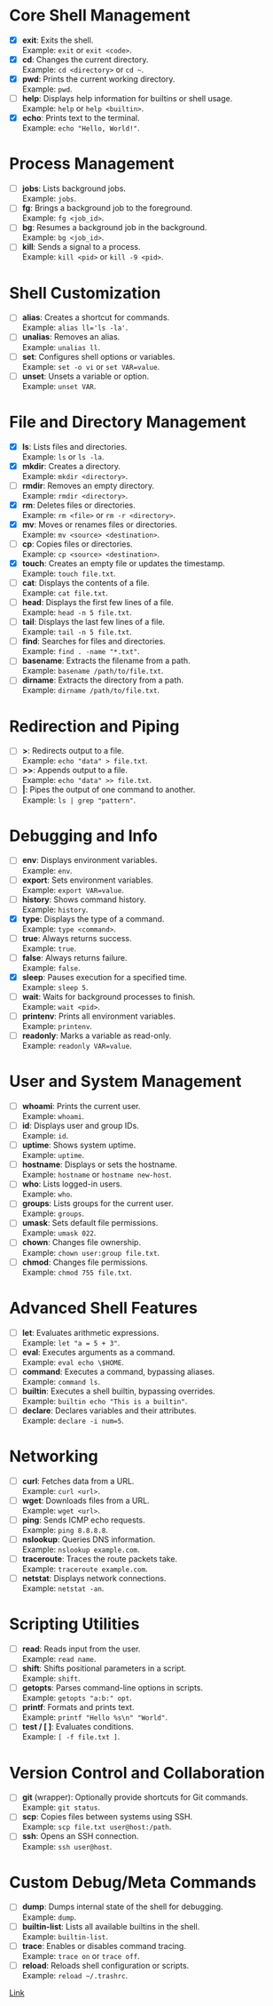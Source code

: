 # Core Shell Management
- [x] **exit**: Exits the shell.  
  Example: `exit` or `exit <code>`.
- [x] **cd**: Changes the current directory.  
  Example: `cd <directory>` or `cd ~`.
- [x] **pwd**: Prints the current working directory.  
  Example: `pwd`.
- [ ] **help**: Displays help information for builtins or shell usage.  
  Example: `help` or `help <builtin>`.
- [x] **echo**: Prints text to the terminal.  
  Example: `echo "Hello, World!"`.

# Process Management
- [ ] **jobs**: Lists background jobs.  
  Example: `jobs`.
- [ ] **fg**: Brings a background job to the foreground.  
  Example: `fg <job_id>`.
- [ ] **bg**: Resumes a background job in the background.  
  Example: `bg <job_id>`.
- [ ] **kill**: Sends a signal to a process.  
  Example: `kill <pid>` or `kill -9 <pid>`.

# Shell Customization
- [ ] **alias**: Creates a shortcut for commands.  
  Example: `alias ll='ls -la'`.
- [ ] **unalias**: Removes an alias.  
  Example: `unalias ll`.
- [ ] **set**: Configures shell options or variables.  
  Example: `set -o vi` or `set VAR=value`.
- [ ] **unset**: Unsets a variable or option.  
  Example: `unset VAR`.

# File and Directory Management
- [x] **ls**: Lists files and directories.  
  Example: `ls` or `ls -la`.
- [x] **mkdir**: Creates a directory.  
  Example: `mkdir <directory>`.
- [ ] **rmdir**: Removes an empty directory.  
  Example: `rmdir <directory>`.
- [x] **rm**: Deletes files or directories.  
  Example: `rm <file>` or `rm -r <directory>`.
- [x] **mv**: Moves or renames files or directories.  
  Example: `mv <source> <destination>`.
- [ ] **cp**: Copies files or directories.  
  Example: `cp <source> <destination>`.
- [x] **touch**: Creates an empty file or updates the timestamp.  
  Example: `touch file.txt`.
- [ ] **cat**: Displays the contents of a file.  
  Example: `cat file.txt`.
- [ ] **head**: Displays the first few lines of a file.  
  Example: `head -n 5 file.txt`.
- [ ] **tail**: Displays the last few lines of a file.  
  Example: `tail -n 5 file.txt`.
- [ ] **find**: Searches for files and directories.  
  Example: `find . -name "*.txt"`.
- [ ] **basename**: Extracts the filename from a path.  
  Example: `basename /path/to/file.txt`.
- [ ] **dirname**: Extracts the directory from a path.  
  Example: `dirname /path/to/file.txt`.

# Redirection and Piping
- [ ] **>**: Redirects output to a file.  
  Example: `echo "data" > file.txt`.
- [ ] **>>**: Appends output to a file.  
  Example: `echo "data" >> file.txt`.
- [ ] **|**: Pipes the output of one command to another.  
  Example: `ls | grep "pattern"`.

# Debugging and Info
- [ ] **env**: Displays environment variables.  
  Example: `env`.
- [ ] **export**: Sets environment variables.  
  Example: `export VAR=value`.
- [ ] **history**: Shows command history.  
  Example: `history`.
- [x] **type**: Displays the type of a command.  
  Example: `type <command>`.
- [ ] **true**: Always returns success.  
  Example: `true`.
- [ ] **false**: Always returns failure.  
  Example: `false`.
- [x] **sleep**: Pauses execution for a specified time.  
  Example: `sleep 5`.
- [ ] **wait**: Waits for background processes to finish.  
  Example: `wait <pid>`.
- [ ] **printenv**: Prints all environment variables.  
  Example: `printenv`.
- [ ] **readonly**: Marks a variable as read-only.  
  Example: `readonly VAR=value`.

# User and System Management
- [ ] **whoami**: Prints the current user.  
  Example: `whoami`.
- [ ] **id**: Displays user and group IDs.  
  Example: `id`.
- [ ] **uptime**: Shows system uptime.  
  Example: `uptime`.
- [ ] **hostname**: Displays or sets the hostname.  
  Example: `hostname` or `hostname new-host`.
- [ ] **who**: Lists logged-in users.  
  Example: `who`.
- [ ] **groups**: Lists groups for the current user.  
  Example: `groups`.
- [ ] **umask**: Sets default file permissions.  
  Example: `umask 022`.
- [ ] **chown**: Changes file ownership.  
  Example: `chown user:group file.txt`.
- [ ] **chmod**: Changes file permissions.  
  Example: `chmod 755 file.txt`.

# Advanced Shell Features
- [ ] **let**: Evaluates arithmetic expressions.  
  Example: `let "a = 5 + 3"`.
- [ ] **eval**: Executes arguments as a command.  
  Example: `eval echo \$HOME`.
- [ ] **command**: Executes a command, bypassing aliases.  
  Example: `command ls`.
- [ ] **builtin**: Executes a shell builtin, bypassing overrides.  
  Example: `builtin echo "This is a builtin"`.
- [ ] **declare**: Declares variables and their attributes.  
  Example: `declare -i num=5`.

# Networking
- [ ] **curl**: Fetches data from a URL.  
  Example: `curl <url>`.
- [ ] **wget**: Downloads files from a URL.  
  Example: `wget <url>`.
- [ ] **ping**: Sends ICMP echo requests.  
  Example: `ping 8.8.8.8`.
- [ ] **nslookup**: Queries DNS information.  
  Example: `nslookup example.com`.
- [ ] **traceroute**: Traces the route packets take.  
  Example: `traceroute example.com`.
- [ ] **netstat**: Displays network connections.  
  Example: `netstat -an`.

# Scripting Utilities
- [ ] **read**: Reads input from the user.  
  Example: `read name`.
- [ ] **shift**: Shifts positional parameters in a script.  
  Example: `shift`.
- [ ] **getopts**: Parses command-line options in scripts.  
  Example: `getopts "a:b:" opt`.
- [ ] **printf**: Formats and prints text.  
  Example: `printf "Hello %s\n" "World"`.
- [ ] **test / [ ]**: Evaluates conditions.  
  Example: `[ -f file.txt ]`.

# Version Control and Collaboration
- [ ] **git** (wrapper): Optionally provide shortcuts for Git commands.  
  Example: `git status`.
- [ ] **scp**: Copies files between systems using SSH.  
  Example: `scp file.txt user@host:/path`.
- [ ] **ssh**: Opens an SSH connection.  
  Example: `ssh user@host`.

# Custom Debug/Meta Commands
- [ ] **dump**: Dumps internal state of the shell for debugging.  
  Example: `dump`.
- [ ] **builtin-list**: Lists all available builtins in the shell.  
  Example: `builtin-list`.
- [ ] **trace**: Enables or disables command tracing.  
  Example: `trace on` or `trace off`.
- [ ] **reload**: Reloads shell configuration or scripts.  
  Example: `reload ~/.trashrc`.

[Link](https://chatgpt.com/c/678123e1-8bf4-8000-bf11-5b889a2e0262)